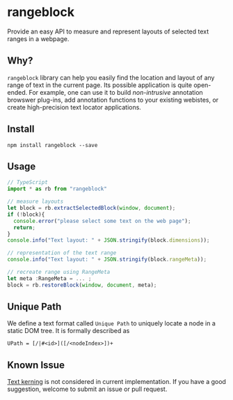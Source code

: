 # rangeblock
Provide an easy API to measure and represent layouts of selected text ranges in a webpage.

## Why?  

`rangeblock` library can help you easily find the location and layout of any range of text in the current page. Its possible application is quite open-ended. For example, one can use it to build _non-intrusive_ annotation browswer plug-ins, add annotation functions to your existing webistes, or create high-precision text locator applications. 

## Install 

```
npm install rangeblock --save
```

## Usage 

```TypeScript
// TypeScript
import * as rb from "rangeblock"

// measure layouts
let block = rb.extractSelectedBlock(window, document);
if (!block){
  console.error("please select some text on the web page");
  return;
}
console.info("Text layout: " + JSON.stringify(block.dimensions));

// representation of the text range 
console.info("Text layout: " + JSON.stringify(block.rangeMeta));

// recreate range using RangeMeta
let meta :RangeMeta = ... ; 
block = rb.restoreBlock(window, document, meta);

```

## Unique Path

We define a text format called `Unique Path` to uniquely locate a node in a static DOM tree. It is formally described as

```
UPath = [/|#<id>]([/<nodeIndex>])+
```

## Known Issue
[Text kerning](https://en.wikipedia.org/wiki/Kerning) is not considered in current implementation. If you have a good suggestion, welcome to submit an issue or pull request. 


